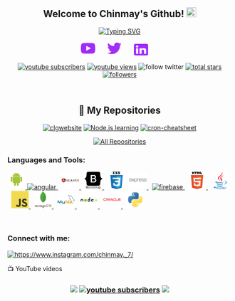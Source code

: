   
<h2 align="center">
    Welcome to Chinmay's Github!
   <img src="https://media.giphy.com/media/27UtynCENEhLgiAmik/giphy.gif" width="22" height="22">
  </h2>
  
  
  
  
  <p align="center"><a href="https://git.io/typing-svg"><img src="https://readme-typing-svg.demolab.com?font=Chivo+Mono&size=15&pause=1000&color=D9B528F1&background=1E639700&width=435&lines=The+Master+Of+Computer+Application+Student+%F0%9F%91%A8%E2%80%8D%F0%9F%92%BB;%40+Dr.+D+Y+Patil+School+of+MCA;I+like+%E2%9D%A4%EF%B8%8F+to+learn+and+build+the+web+Application+;also+Mobile+Application+%F0%9F%A4%9E" alt="Typing SVG" /></a></p>
  
  <p align="center">
    <a href="https://www.youtube.com/channel/UCjm9wK15gVufm2ffUHJ_Isg"><img width="32px" alt="Youtube" title="Youtube" src="https://github.com/0xTRAW/0xTRAW/blob/main/.github/purpleyoutube.png"/></a>
    &#8287;&#8287;&#8287;&#8287;&#8287;
    <a href="https://twitter.com/Chinmay97142276"><img width="32px" alt="Twitter" title="Twitter" src="https://github.com/0xTRAW/0xTRAW/blob/main/.github/twitter.png"/></a>
    &#8287;&#8287;&#8287;&#8287;&#8287;
    <a href="https://in.linkedin.com/in/chinmay-ingle-aa479b211" alt="Traw's linkedin"><img width="32px" height="26px"  src="https://github.com/0xTRAW/0xTRAW/blob/main/.github/mylinkedinicon.png"/></a>
    &#8287;&#8287;&#8287;&#8287;&#8287;
    
  </p>
  
  
  <p align="center">
    <a href="https://www.youtube.com/@mmaspot2925?sub_confirmation=1">
      <img alt="youtube subscribers" title="Subscribe to my YouTube channel" src="https://custom-icon-badges.herokuapp.com/youtube/channel/subscribers/UCjm9wK15gVufm2ffUHJ_Isg?color=a020f0&label=SUBSCRIBE&logo=video&logoColor=white&style=for-the-badge&labelColor=8f00ff"/></a> 
    <a href="https://www.youtube.com/@mmaspot2925">
      <img alt="youtube views" title="YouTube views" src="https://custom-icon-badges.demolab.com/youtube/channel/views/UCjm9wK15gVufm2ffUHJ_Isg?color=%23E1AD0E&logo=video&logoColor=white&style=for-the-badge&labelColor=C79600"/></a> 
     <img alt="follow twitter" title="Follow Twitter" src="https://img.shields.io/twitter/follow/Chinmay97142276?color=%2355960&logo=person-fill&label=twitter&style=for-the-badge&labelColor=1DA1F2"/></a> 
    <a href="https://github.com/chinmay7111?tab=repositories&sort=stargazers">
      <img alt="total stars" title="Total stars on GitHub" src="https://custom-icon-badges.herokuapp.com/github/stars/chinmay7111?color=55960c&style=for-the-badge&labelColor=488207&logo=star"/></a>
    <a href="https://github.com/chinmay7111?tab=followers">
      <img alt="followers" title="Follow me on Github" src="https://custom-icon-badges.herokuapp.com/github/followers/chinmay7111?color=236ad3&labelColor=1155ba&style=for-the-badge&logo=person-add&label=Follow&logoColor=white"/></a>
  </p>
  
  
  
  <br/>
  
  
  
  <h2 align="center">
  📘 My Repositories
  </h2>
  
  <p align="center">
    <a href="https://github.com/chinmay7111/clgwebsite"><img width="278" src="https://denvercoder1-github-readme-stats.vercel.app/api/pin/?username=chinmay7111&repo=clgwebsite&theme=react&bg_color=1F222E&title_color=a02cfd&hide_border=true&icon_color=F8D866&show_icons=false" alt="clgwebsite"></a>
    <a href="https://github.com/chinmay7111/Node.js"><img width="278" src="https://denvercoder1-github-readme-stats.vercel.app/api/pin/?username=chinmay7111&repo=Node.js&theme=react&bg_color=1F222E&title_color=a02cfd&hide_border=true&icon_color=F8D866&show_icons=false" alt="Node.js learning"></a>
    <a href="https://github.com/chinmay7111/chinmayweb"><img width="278" src="https://denvercoder1-github-readme-stats.vercel.app/api/pin/?username=chinmay7111&repo=chinmayweb&theme=react&bg_color=1F222E&title_color=a02cfd&hide_border=true&icon_color=F8D866&show_icons=false" alt="cron-cheatsheet"></a>
   </p>
  
  <p align="center">
    <a href="https://github.com/chinmay7111?tab=repositories&q=&type=&language=&sort=stargazers"><img alt="All Repositories" title="All Repositories" src="https://custom-icon-badges.herokuapp.com/badge/-All%20Repos-2962FF?style=for-the-badge&logoColor=white&logo=repo"/></a>
  </p>
  
  
  
  <p align="center">
    <h3 align="left">Languages and Tools:</h3>
<p align="left"> <a href="https://developer.android.com" target="_blank" rel="noreferrer"> <img src="https://raw.githubusercontent.com/devicons/devicon/master/icons/android/android-original-wordmark.svg" alt="android" width="40" height="40"/> </a>
    <a href="https://angular.io" target="_blank" rel="noreferrer"> <img src="https://angular.io/assets/images/logos/angular/angular.svg" alt="angular" width="40" height="40"/> </a> &nbsp;
    <a href="https://angular.io" target="_blank" rel="noreferrer"> <img src="https://raw.githubusercontent.com/devicons/devicon/master/icons/angularjs/angularjs-original-wordmark.svg" alt="angularjs" width="40" height="40"/> </a>&nbsp;
    <a href="https://getbootstrap.com" target="_blank" rel="noreferrer"> <img src="https://raw.githubusercontent.com/devicons/devicon/master/icons/bootstrap/bootstrap-plain-wordmark.svg" alt="bootstrap" width="40" height="40"/> </a>&nbsp;
    <a href="https://www.w3schools.com/css/" target="_blank" rel="noreferrer"> <img src="https://raw.githubusercontent.com/devicons/devicon/master/icons/css3/css3-original-wordmark.svg" alt="css3" width="40" height="40"/></a>&nbsp; 
    <a href="https://expressjs.com" target="_blank" rel="noreferrer"> <img src="https://raw.githubusercontent.com/devicons/devicon/master/icons/express/express-original-wordmark.svg" alt="express" width="40" height="40"/> </a>&nbsp; 
    <a href="https://firebase.google.com/" target="_blank" rel="noreferrer"> <img src="https://www.vectorlogo.zone/logos/firebase/firebase-icon.svg" alt="firebase" width="40" height="40"/> </a>&nbsp; 
    <a href="https://www.w3.org/html/" target="_blank" rel="noreferrer"> <img src="https://raw.githubusercontent.com/devicons/devicon/master/icons/html5/html5-original-wordmark.svg" alt="html5" width="40" height="40"/> </a>&nbsp; 
    <a href="https://www.java.com" target="_blank" rel="noreferrer"> <img src="https://raw.githubusercontent.com/devicons/devicon/master/icons/java/java-original.svg" alt="java" width="40" height="40"/> </a> &nbsp;
    <a href="https://developer.mozilla.org/en-US/docs/Web/JavaScript" target="_blank" rel="noreferrer"> <img src="https://raw.githubusercontent.com/devicons/devicon/master/icons/javascript/javascript-original.svg" alt="javascript" width="40" height="40"/> </a>&nbsp; 
    <a href="https://www.mongodb.com/" target="_blank" rel="noreferrer"> <img src="https://raw.githubusercontent.com/devicons/devicon/master/icons/mongodb/mongodb-original-wordmark.svg" alt="mongodb" width="40" height="40"/> </a>&nbsp; 
    <a href="https://www.mysql.com/" target="_blank" rel="noreferrer"> <img src="https://raw.githubusercontent.com/devicons/devicon/master/icons/mysql/mysql-original-wordmark.svg" alt="mysql" width="40" height="40"/> </a>&nbsp; 
    <a href="https://nodejs.org" target="_blank" rel="noreferrer"> <img src="https://raw.githubusercontent.com/devicons/devicon/master/icons/nodejs/nodejs-original-wordmark.svg" alt="nodejs" width="40" height="40"/> </a>&nbsp; 
    <a href="https://www.oracle.com/" target="_blank" rel="noreferrer"> <img src="https://raw.githubusercontent.com/devicons/devicon/master/icons/oracle/oracle-original.svg" alt="oracle" width="40" height="40"/> </a>&nbsp; 
    <a href="https://www.python.org" target="_blank" rel="noreferrer"> <img src="https://raw.githubusercontent.com/devicons/devicon/master/icons/python/python-original.svg" alt="python" width="40" height="40"/> </a> </p>&nbsp;

  </p align="center">
  
  
<h3 align="left">Connect with me:</h3>
<p align="left">
<a href="https://instagram.com/chinmay._7/" target="blank"><img align="center" src="https://raw.githubusercontent.com/rahuldkjain/github-profile-readme-generator/master/src/images/icons/Social/instagram.svg" alt="https://www.instagram.com/chinmay._7/" height="30" width="40" /></a>
</p>

  
 
   📺 YouTube videos
  </h2>
  
  <h3 align="center">
    <img src="https://media.giphy.com/media/SEhNCww9vGLAc/giphy.gif" width="28">
    <a href="https://www.youtube.com/@mmaspot2925?sub_confirmation=1">
      <img alt="youtube subscribers" title="Subscribe to my YouTube channel" src="https://custom-icon-badges.herokuapp.com/youtube/channel/subscribers/UCjm9wK15gVufm2ffUHJ_Isg?color=a020f0&label=SUBSCRIBE&logo=video&logoColor=white&style=for-the-badge&labelColor=8f00ff"/></a> 
   <img src="https://media.giphy.com/media/SEhNCww9vGLAc/giphy.gif" width="28">
    
   </h3>
  
